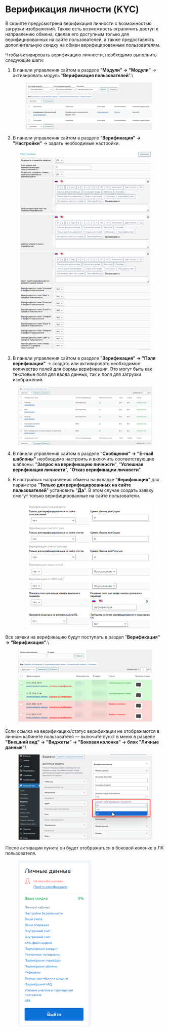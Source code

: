 # Верификация личности (KYC)

В скрипте предусмотрена верификация личности с возможностью загрузки изображений. Также есть возможность ограничить доступ к направлению обмена, сделав его доступным только для верифицированных на сайте пользователей, а также предоставлять дополнительную скидку на обмен верифицированным пользователям.

Чтобы активировать верификацию личности, необходимо выполнить следующие шаги:

1.  В панели управления сайтом в разделе "**Модули" → "Модули"** → активировать модуль "**Верификация пользователей**".\


    <figure><img src="../../.gitbook/assets/image (1024).png" alt=""><figcaption></figcaption></figure>
2. В панели управления сайтом в разделе "**Верификация" → "Настройки"** → задать необходимые настройки.

<figure><img src="../../.gitbook/assets/image (209).png" alt=""><figcaption></figcaption></figure>

3. В панели управления сайтом в разделе "**Верификация" → "Поля верификации"** → создать или активировать необходимое количество полей для формы верификации. Это могут быть как текстовые поля для ввода данных, так и поля для загрузки изображений.

<figure><img src="../../.gitbook/assets/image (912).png" alt=""><figcaption></figcaption></figure>

4. В панели управления сайтом в разделе "**Сообщения" → "E-mail шаблоны"** необходимо настроить и включить соответствующие шаблоны: "**Запрос на верификацию личности**", "**Успешная верификация личности**", "**Отказ верификации личности**".
5.  В настройках направления обмена на вкладке "**Верификация**" для параметра "**Только для верифицированных на сайте пользователей**" установить "**Да**". В этом случае создать заявку смогут только верифицированные на сайте пользователи.

    <figure><img src="../../.gitbook/assets/image (210).png" alt=""><figcaption></figcaption></figure>

Все заявки на верификацию будут поступать в раздел "**Верификация" → "Верификация"**.\


<figure><img src="../../.gitbook/assets/image (211).png" alt=""><figcaption></figcaption></figure>

Если ссылка на верификацию/статус верификации не отображаются в личном кабинете пользователя — включите пункт в меню в разделе **"Внешний вид" -> "Виджеты" -> "Боковая колонка" -> блок "Личные данные"**\


<figure><img src="../../.gitbook/assets/image (212).png" alt=""><figcaption></figcaption></figure>

После активации пункта он будет отображаться в боковой колонке в ЛК пользователя.

<figure><img src="../../.gitbook/assets/image (1393).png" alt="" width="232"><figcaption></figcaption></figure>
